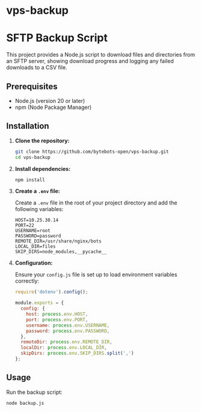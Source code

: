 # vps-backup


# SFTP Backup Script

This project provides a Node.js script to download files and directories from an SFTP server, showing download progress and logging any failed downloads to a CSV file.

## Prerequisites

- Node.js (version 20 or later)
- npm (Node Package Manager)

## Installation

1. **Clone the repository:**

    ```bash
    git clone https://github.com/bytebots-open/vps-backup.git
    cd vps-backup
    ```

2. **Install dependencies:**

    ```bash
    npm install
    ```

3. **Create a `.env` file:**

    Create a `.env` file in the root of your project directory and add the following variables:

    ```env
    HOST=10.25.30.14
    PORT=22
    USERNAME=root
    PASSWORD=password
    REMOTE_DIR=/usr/share/nginx/bots
    LOCAL_DIR=files
    SKIP_DIRS=node_modules,__pycache__
    ```

4. **Configuration:**

    Ensure your `config.js` file is set up to load environment variables correctly:

    ```javascript
    require('dotenv').config();

    module.exports = {
      config: {
        host: process.env.HOST,
        port: process.env.PORT,
        username: process.env.USERNAME,
        password: process.env.PASSWORD,
      },
      remoteDir: process.env.REMOTE_DIR,
      localDir: process.env.LOCAL_DIR,
      skipDirs: process.env.SKIP_DIRS.split(',')
    };
    ```

## Usage

Run the backup script:

```bash
node backup.js